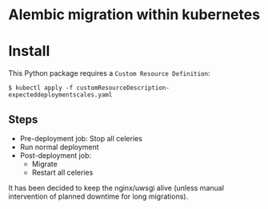 # Alembic migration within kubernetes

# Install

This Python package requires a `Custom Resource Definition`:

    $ kubectl apply -f customResourceDescription-expecteddeploymentscales.yaml

## Steps

 - Pre-deployment job: Stop all celeries
 - Run normal deployment
 - Post-deployment job:
    - Migrate
    - Restart all celeries

It has been decided to keep the nginx/uwsgi alive (unless manual intervention of planned downtime for long migrations).
